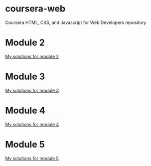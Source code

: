 # coursera-web
Coursera HTML, CSS, and Javascript for Web Developers repository

# Module 2
<a href="module2-solution/">My solutions for module 2</a>

# Module 3
<a href="module3-solution/">My solutions for module 3</a>

# Module 4
<a href="module4-solution/">My solutions for module 4</a>

# Module 5
<a href="module5-solution/">My solutions for module 5</a>